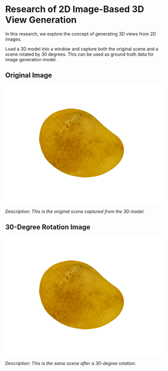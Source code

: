 # Research of 2D Image-Based 3D View Generation

In this research, we explore the concept of generating 3D views from 2D images. 

Load a 3D model into a window and capture both the original scene and a scene rotated by 30 degrees.
This can be used as ground truth data for image generation model.

## Original Image

![Original Scene](sample.png)

*Description: This is the original scene captured from the 3D model.*

## 30-Degree Rotation Image

![30-Degree Rotation](sample_30.png)

*Description: This is the same scene after a 30-degree rotation.*